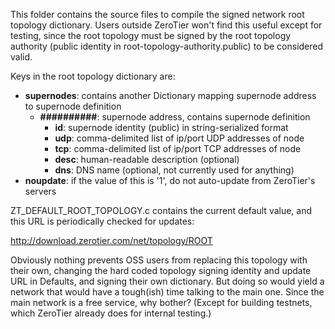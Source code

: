 This folder contains the source files to compile the signed network root topology dictionary. Users outside ZeroTier won't find this useful except for testing, since the root topology must be signed by the root topology authority (public identity in root-topology-authority.public) to be considered valid.

Keys in the root topology dictionary are:

 * **supernodes**: contains another Dictionary mapping supernode address to supernode definition
   * **##########**: supernode address, contains supernode definition
     * **id**: supernode identity (public) in string-serialized format
     * **udp**: comma-delimited list of ip/port UDP addresses of node
     * **tcp**: comma-delimited list of ip/port TCP addresses of node
     * **desc**: human-readable description (optional)
     * **dns**: DNS name (optional, not currently used for anything)
 * **noupdate**: if the value of this is '1', do not auto-update from ZeroTier's servers

ZT_DEFAULT_ROOT_TOPOLOGY.c contains the current default value, and this URL is periodically checked for updates:

http://download.zerotier.com/net/topology/ROOT

Obviously nothing prevents OSS users from replacing this topology with their own, changing the hard coded topology signing identity and update URL in Defaults, and signing their own dictionary. But doing so would yield a network that would have a tough(ish) time talking to the main one. Since the main network is a free service, why bother? (Except for building testnets, which ZeroTier already does for internal testing.)
